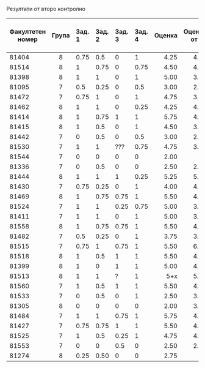 Резултати от второ контролно

| Факултетен номер | Група | Зад. 1 | Зад. 2 | Зад. 3 | Зад. 4 | Оценка  | Оценка от к1 | Оценка от текущ контрол | Освобождава се от писмен изпит с: |
| ---------- |:-----:|:-------|:-------|:-------|:-------|-------: |-----:|--:|--:|
| 81404      | 8     | 0.75   | 0.5    | 0      | 1      | 4.25    | 4.25 | - | - |
| 81514      | 8     | 1      | 0.75   | 0      | 0.75   | 4.50    | 4.25 | - | - |
| 81398      | 8     | 1      | 1      | 0      | 1      | 5.00    | 3.75 | - | - |
| 81095      | 7     | 0.5    | 0.25   | 0      | 0.5    | 3.00    | 2.50 | - | - |
| 81472      | 7     | 0.75   | 1      | 0      | 1      | 4.75    | 3.50 | 6 | 4.75 | 
| 81462      | 8     | 1      | 1      | 0      | 0.25   | 4.25    | 4.25 | 6 | 4.833333 |
| 81414      | 8     | 1      | 0.75   | 1      | 1      | 5.75    | 4.75 | - | - |
| 81415      | 8     | 1      | 0.5    | 0      | 1      | 4.50    | 3.25 | 6 | 4.58 |
| 81442      | 7     | 0      | 0.5    | 0      | 0.5    | 3.00    | 2.75 | - | - |
| 81530      | 7     | 1      | 1      | ???    | 0.75   | 4.75    | 3.50 | - | - |
| 81544      | 7     | 0      | 0      | 0      | 0      | 2.00    |
| 81336      | 7     | 0      | 0.5    | 0      | 0      | 2.50    | 2.25 | - | - |
| 81444      | 8     | 1      | 1      | 1      | 0.25   | 5.25    | 5.00 | - | - |
| 81430      | 7     | 0.75   | 0.25   | 0      | 1      | 4.00    | 4.00 | - | - |
| 81469      | 8     | 1      | 0.75   | 0.75   | 1      | 5.50    | 4.25 | - | - |
| 81524      | 7     | 1      | 1      | 0.25   | 0.75   | 5.00    | 3.50 | - | - |
| 81411      | 7     | 1      | 1      | 0      | 1      | 5.00    | 3.25 | - | - |
| 81558      | 8     | 1      | 0.75   | 0.75   | 1      | 5.50    | 4.25 | - | - |
| 81482      | 7     | 0.5    | 0.25   | 0      | 1      | 3.75    | 3.25 | - | - |
| 81515      | 7     | 0.75   | 1      | 0.75   | 1      | 5.50    | 6.00 | - | - |
| 81518      | 8     | 1      | 0.5    | 1      | 1      | 5.50    | 4.00 | - | - |
| 81399      | 8     | 1      | 0      | 1      | 1      | 5.00    | 4.50 | - | - |
| 81513      | 8     | 1      | 1      | ?      | 1      | 5+x     | 5.75 | - | - |
| 81560      | 7     | 1      | 0.5    | 1      | 1      | 5.50    | 4.25 | - | - |
| 81533      | 7     | 0      | 0.5    | 0      | 1      | 2.50    | 3.00 | - | - |
| 81305      | 8     | 0      | 0      | 0      | 0      | 2.00    | 3.25 | - | - |
| 81484      | 7     | 1      | 1      | 0.75   | 1      | 5.75    | 4.50 | - | - |
| 81427      | 7     | 0.75   | 0.75   | 1      | 1      | 5.50    | 4.50 | - | - |
| 81525      | 7     | 1      | 0.5    | 0.25   | 1      | 4.75    | 4.50 | - | - |
| 81553      | 7     | 0      | 0      | 0.5    | 0      | 2.50    | 2.00 | - | - |
| 81274      | 8     | 0.25   | 0.50   | 0      | 0      | 2.75    | -    | - | - |
